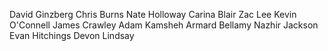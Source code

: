 David Ginzberg
Chris Burns
Nate Holloway
Carina Blair
Zac Lee
Kevin O'Connell
James Crawley
Adam Kamsheh
Armard Bellamy
Nazhir Jackson
Evan Hitchings
Devon Lindsay
